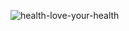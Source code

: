 ![health-love-your-health](https://github.com/user-attachments/assets/53fc88c1-4bd9-4f22-bf32-9e697f0833fe)

